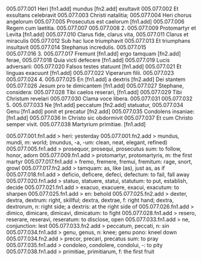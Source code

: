 005.077.001  Heri [fn1.add] mundus [fn2.add] exultavit
005.077.002  Et exsultans celebravit 
005.077.003    Christi natalitia;
005.077.004  Heri chorus angelorum
005.077.005  Prosecutus est caelorum [fn1.add]
005.077.006    Regem cum laetitia.
005.077.007
005.077.008  2.
005.077.009  Protomartyr et Levita [fn1.add]
005.077.010  Clarus fide, clarus vita,
005.077.011    Clarus et miraculis
005.077.012  Sub hac luce triumphavit
005.077.013  Et triumphans insultavit
005.077.014    Stephanus incredulis.
005.077.015  
005.077.016  3.
005.077.017  Fremunt [fn1.add] ergo tamquam [fn2.add] ferae,
005.077.018  Quia victi defecere [fn1.add]
005.077.019    Lucis adversarii:
005.077.020  Falsos testes statuunt [fn1.add]
005.077.021  Et linguas exacuunt [fn1.add]
005.077.022    Viperarum filii.
005.077.023
005.077.024  4.
005.077.025  En [fn1.add] a dextris [fn2.add] Dei stantem
005.077.026  Jesum pro te dimicantem [fn1.add]
005.077.027    Stephane, considera:
005.077.028  Tibi caelos reserari, [fn1.add]
005.077.029  Tibi Christum revelari
005.077.030    Clama voce libera.
005.077.031
005.077.032  5.
005.077.033  Ne [fn1.add] peccatum [fn2.add] statuatur,
005.077.034  Genu [fn1.add] ponit et precatur [fn2.add]
005.077.035    Condolens insaniae: [fn1.add]
005.077.036  In Christo sic obdormivit
005.077.037  Et cum Christo semper vivit.
005.077.038    Martyrium primitiae. [fn1.add]

005.077.001.fn1.add > heri: yesterday
005.077.001.fn2.add > mundus, mundi, m: world; (mundus, -a, -um: clean, neat, elegant, refined)
005.077.005.fn1.add > prosequor, prosequi, prosecutus sum: to follow, honor, adorn
005.077.009.fn1.add > protomartyr, protomartyris, m: the first martyr
005.077.017.fn1.add > fremo, fremere, fremui, fremitum: rage, snort, growl
005.077.017.fn2.add > tamquam: as, like (as), just as, as if
005.077.018.fn1.add > deficio, deficere, defeci, defectum: to fail, fall away
005.077.020.fn1.add > statuo, statuere, statui, statutum: to put, establish, decide
005.077.021.fn1.add > exacuo, exacuere, exacui, exacutum: to sharpen
005.077.025.fn1.add > en: behold
005.077.025.fn2.add > dexter, dextra, dextrum: right, skillful; dextra, dextrae, f: right hand; dextra, dextrorum, n: right side; a dextris: at the right side of
005.077.026.fn1.add > dimico, dimicare, dimicavi, dimicatum: to fight
005.077.028.fn1.add > resero, reserare, reseravi, reseratum: to disclose, open
005.077.033.fn1.add > ne, conjunction: lest
005.077.033.fn2.add > peccatum, peccati, n: sin
005.077.034.fn1.add > genu, genus, n: knee; genu pono: kneel down
005.077.034.fn2.add > precor, precari, precatus sum: to pray
005.077.035.fn1.add > condoleo, condolere, condolui, -: to pity
005.077.038.fn1.add > primitiae, primitiarum, f: the first fruit
